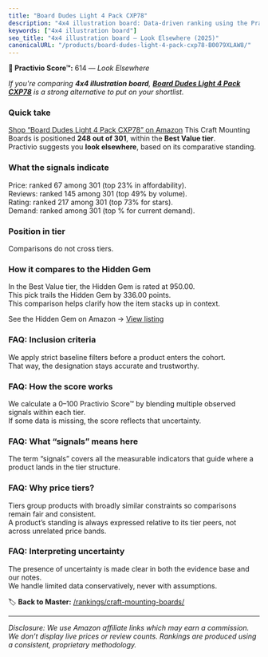 ```yaml
---
title: "Board Dudes Light 4 Pack CXP78"
description: "4x4 illustration board: Data-driven ranking using the Practivio Score™. Positioned by quality, value, demand, findability, momentum."
keywords: ["4x4 illustration board"]
seo_title: "4x4 illustration board — Look Elsewhere (2025)"
canonicalURL: "/products/board-dudes-light-4-pack-cxp78-B0079XLAW8/"
---
```


**🚫 Practivio Score™:** 614 — _Look Elsewhere_


*If you're comparing **4x4 illustration board**, **[Board Dudes Light 4 Pack CXP78](https://www.amazon.com/dp/B0079XLAW8?tag=practivio-20)** is a strong alternative to put on your shortlist.*
### Quick take
[Shop “Board Dudes Light 4 Pack CXP78” on Amazon](https://www.amazon.com/dp/B0079XLAW8?tag=practivio-20)
This Craft Mounting Boards is positioned **248 out of 301**, within the **Best Value tier**.  
Practivio suggests you **look elsewhere**, based on its comparative standing.

### What the signals indicate
Price: ranked 67 among 301 (top 23% in affordability).  
Reviews: ranked 145 among 301 (top 49% by volume).  
Rating: ranked 217 among 301 (top 73% for stars).  
Demand: ranked  among 301 (top % for current demand).

### Position in tier
Comparisons do not cross tiers.

### How it compares to the Hidden Gem
In the Best Value tier, the Hidden Gem is rated at 950.00.  
This pick trails the Hidden Gem by 336.00 points.  
This comparison helps clarify how the item stacks up in context.  

See the Hidden Gem on Amazon → [View listing](https://www.amazon.com/dp/B00PRYQ9YU?tag=practivio-20)

### FAQ: Inclusion criteria
We apply strict baseline filters before a product enters the cohort.  
That way, the designation stays accurate and trustworthy.

### FAQ: How the score works
We calculate a 0–100 Practivio Score™ by blending multiple observed signals within each tier.  
If some data is missing, the score reflects that uncertainty.

### FAQ: What “signals” means here
The term “signals” covers all the measurable indicators that guide where a product lands in the tier structure.

### FAQ: Why price tiers?
Tiers group products with broadly similar constraints so comparisons remain fair and consistent.  
A product’s standing is always expressed relative to its tier peers, not across unrelated price bands.

### FAQ: Interpreting uncertainty
The presence of uncertainty is made clear in both the evidence base and our notes.  
We handle limited data conservatively, never with assumptions.


🏷️ **Back to Master:** [/rankings/craft-mounting-boards/](/rankings/craft-mounting-boards/)

---
_Disclosure: We use Amazon affiliate links which may earn a commission. We don’t display live prices or review counts. Rankings are produced using a consistent, proprietary methodology._
